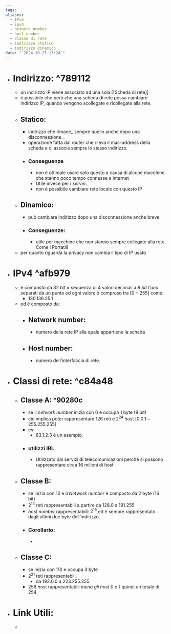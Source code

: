 ```yaml
---
tags: 
aliases:
  - IPv4
  - ipv4
  - network number
  - host number
  - classe di rete
  - indirizzo statico
  - indirizzo dinamico
data: "`2024-10-25 13:24`"
---
```

- # Indirizzo: ^789112
	- un indirizzo IP viene associato ad una sola [[Scheda di rete]] 
	- è possibile che però che una scheda di rete possa cambiare indirizzo IP, quando vengono scollegate e ricollegate alla rete. 
	- ## Statico:
		- indirizzo che rimane_ sempre quello anche dopo una disconnessione_. 
		- operazione fatta dal router che rileva il mac-address della scheda e ci associa sempre lo stesso indirizzo.
		- ### Conseguenze 
			- non è ottimale usare solo questo a causa di alcune macchine che stanno poco tempo connesse a internet
			- Utile invece per i _server_. 
			- non è possibile cambiare rete locale con questo IP 
	- ## Dinamico:
		- può cambiare indirizzo dopo una disconnessione anche breve. 
		- ### Conseguenze:
			- utile per macchine che non stanno sempre collegate alla rete. Come i Portatili
	- per quanto riguarda la privacy non cambia il tipo di IP usato 
- # IPv4 ^afb979
	- è composto da $32$ bit = sequenza di 4 valori decimali a _8 bit l’uno_ separati da un punto ed ogni valore è compreso tra $[0-255]$ come:
		- $130.136.25.1$
	- ed è composto da:
		- ## Network number:
			- numero della rete IP alla quale appartiene la scheda
		- ## Host number:
			- numero dell’interfaccia di rete.
- # Classi di rete: ^c84a48
	- ## Classe A: ^90280c
		- se il _network number_ inizia con $0$ e occupa $1$ byte (8 bit)
		- ciò implica poter rappresentare 126 reti e $2^{24}$ host $[0.0.1 - 255.255.255]$ 
		- es:
			- $83.1.2.3$ è un esempio. 
		- ### utilizzi IRL
			- Utilizzato dai servizi di telecomunicazioni perché si possono rappresentare circa $16$ milioni di host 
	- ## Classe B:
		- se inizia con $10$ e il _Network number_ è composto da 2 byte (16 bit)
		- $2^{14}$ reti rappresentabili a partire da $128.0$ a $191.255$
		- _host number_ rappresentabili: $2^{16}$ ed è sempre rappresentato dagli ultimi due byte dell’indirizzo.
		- ### Corollario:
			- 
	- ## Classe C:
		- se Inizia con $110$ e occupa $3$ byte 
		- $2^{21}$ reti rappresentabili.
			- da $192.0.0$ a $223.255.255$ 
		- $256$ host rappresentabili _meno gli host $0$ e $1$_ quindi un totale di $254$ 
- # Link Utili:
	- 